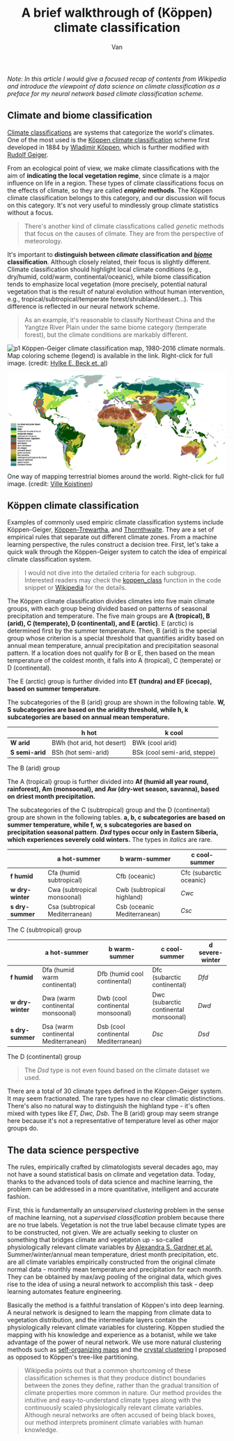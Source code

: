 ﻿---
layout: post
title: A brief walkthrough of (Köppen) climate classification
author: Van
category: climate
---
*Note: In this article I would give a focused recap of contents from Wikipedia and introduce the viewpoint of data science on climate classification as a preface for my neural network based climate classification scheme.*   

## Climate and biome classification

[Climate classifications](https://en.wikipedia.org/wiki/Climate_classification) are systems that categorize the world's climates. One of the most used is the [Köppen climate classification](https://en.wikipedia.org/wiki/K%C3%B6ppen_climate_classification) scheme first developed in 1884 by [Wladimir Köppen](https://en.wikipedia.org/wiki/Wladimir_K%C3%B6ppen), which is further modified with [Rudolf Geiger](https://en.wikipedia.org/wiki/Rudolf_Geiger).   

From an ecological point of view, we make climate classifications with the aim of **indicating the local vegetation regime**, since climate is a major influence on life in a region. These types of climate classifications focus on the effects of climate, so they are called ***empiric* methods**. The Köppen climate classification belongs to this category, and our discussion will focus on this category. It's not very useful to mindlessly group climate statistics without a focus.

> There's another kind of climate classfications called *genetic* methods that focus on the causes of climate. They are from the perspective of meteorology. 

It's important to **distinguish between *climate* classification and *[biome](https://en.wikipedia.org/wiki/Biome)* classification**. Although closely related, their focus is slightly different. Climate classification should highlight local climate conditions (e.g., dry/humid, cold/warm, continental/oceanic), while biome classification tends to emphasize local vegetation (more precisely, potential natural vegetation that is the result of natural evolution without human intervention, e.g., tropical/subtropical/temperate forest/shrubland/desert...). This difference is reflected in our neural network scheme.   

> As an example, it's reasonable to classify Northeast China and the Yangtze River Plain under the same biome category (temperate forest), but the climate conditions are markably different.   

![p1](/assets/koppen/Köppen-Geiger_Climate_Classification_Map.png)
Köppen-Geiger climate classification map, 1980-2016 climate normals. Map coloring scheme (legend) is available in the link. Right-click for full image. (credit: [Hylke E. Beck et. al](https://www.ncbi.nlm.nih.gov/pmc/articles/PMC6207062/))

![p2](/assets/koppen/Vegetation.png)
One way of mapping terrestrial biomes around the world. Right-click for full image. (credit: [Ville Koistinen](https://commons.wikimedia.org/wiki/File:Vegetation.png))

## Köppen climate classification

Examples of commonly used empiric climate classification systems include Köppen-Geiger, [Köppen-Trewartha](https://www.int-res.com/articles/cr_oa/c059p001.pdf), and [Thornthwaite](https://en.wikipedia.org/wiki/Thornthwaite_climate_classification). They are a set of empirical rules that separate out different climate zones. From a machine learning perspective, the rules construct a decision tree. First, let's take a quick walk through the Köppen-Geiger system to catch the idea of empirical climate classification system.

> I would not dive into the detailed criteria for each subgroup. Interested readers may check the [koppen_class](https://github.com/peace-Van/nn-climate-classification-crystal/blob/main/koppen.m) function in the code snippet or [Wikipedia](https://en.wikipedia.org/wiki/K%C3%B6ppen_climate_classification) for the details.

The Köppen climate classification divides climates into five main climate groups, with each group being divided based on patterns of seasonal precipitation and temperature. The five main groups are **A (tropical), B (arid), C (temperate), D (continental), and E (arctic)**. E (arctic) is determined first by the summer temperature. Then, B (arid) is the special group whose criterion is a special threshold that quantifies aridity based on annual mean temperature, annual precipitation and precipitation seasonal pattern. If a location does not qualify for B or E, then based on the mean temperature of the coldest month, it falls into A (tropical), C (temperate) or D (continental). 

The E (arctic) group is further divided into **ET (tundra) and EF (icecap), based on summer temperature**.

The subcategories of the B (arid) group are shown in the following table.  **W, S subcategories are based on the aridity threshold, while h, k subcategories are based on annual mean temperature.**   

|                 | **h hot**                  | **k cool**                   |
|-----------------|----------------------------|------------------------------|
| **W arid**      | BWh (hot arid, hot desert) | BWk (cool arid)              |
| **S semi-arid** | BSh (hot semi-arid)        | BSk (cool semi-arid, steppe) |

The B (arid) group   

The A (tropical) group is further divided into **Af (humid all year round, rainforest), Am (monsoonal), and Aw (dry-wet season, savanna), based on driest month precipitation.**   

The subcategories of the C (subtropical) group and the D (continental) group are shown in the following tables. **a, b, c subcategories are based on summer temperature, while f, w, s subcategories are based on precipitation seasonal pattern**. ***Dxd* types occur only in Eastern Siberia, which experiences severely cold winters.** The types in *italics* are rare. 

|                  | **a** hot-summer               | **b** warm-summer          | **c** cool-summer                    |
|------------------|--------------------------------|----------------------------|--------------------------------------|
| **f humid**      | Cfa (humid subtropical)         | Cfb (oceanic)               | Cfc (subarctic oceanic)                        |
| **w dry-winter** | Cwa (subtropical monsoonal)     | Cwb (subtropical highland)  | *Cwc*              |
| **s dry-summer** | Csa (subtropical Mediterranean) | Csb (oceanic Mediterranean) | *Csc* |

The C (subtropical) group   
 
|                  | **a** hot-summer                    | **b** warm-summer                   | **c** cool-summer        | **d** severe-winter |
|------------------|-------------------------------------|-------------------------------------|--------------------------|---------------------|
| **f humid**      | Dfa (humid warm continental)         | Dfb (humid cool continental)         | Dfc (subarctic continental)           | *Dfd*               |
| **w dry-winter** | Dwa (warm continental monsoonal)     | Dwb (cool continental monsoonal)     | Dwc (subarctic continental monsoonal) | *Dwd*               |
| **s dry-summer** | Dsa (warm continental Mediterranean) | Dsb (cool continental Mediterranean) | *Dsc*                    | *Dsd*               |

The D (continental) group   

> The *Dsd* type is not even found based on the climate dataset we used.   

There are a total of 30 climate types defined in the Köppen-Geiger system. It may seem fractionated. The rare types have no clear climatic distinctions. There's also no natural way to distinguish the highland type - it's often mixed with types like *ET, Dwc, Dsb*. The B (arid) group may seem strange here because it's not a representative of temperature level as other major groups do.

## The data science perspective

The rules, empirically crafted by climatologists several decades ago, may not have a sound statistical basis on climate and vegetation data. Today, thanks to the advanced tools of data science and machine learning, the problem can be addressed in a more quantitative, intelligent and accurate fashion.   

First, this is fundamentally an *unsupervised clustering* problem in the sense of machine learning, not a *supervised classification* problem because there are no true labels. Vegetation is not the true label because climate types are to be constructed, not given. We are actually seeking to cluster on something that bridges climate and vegetation up - so-called physiologically relevant climate variables by [Alexandra S. Gardner et al.](https://onlinelibrary.wiley.com/doi/10.1111/jbi.13927) Summer/winter/annual mean temperature, driest month precipitation, etc. are all climate variables empirically constructed from the original climate normal data - monthly mean temperature and precipitation for each month. They can be obtained by max/avg pooling of the original data, which gives rise to the idea of using a neural network to accomplish this task - deep learning automates feature engineering.   

Basically the method is a faithful translation of Köppen's into deep learning. A neural network is designed to learn the mapping from climate data to vegetation distribution, and the intermediate layers contain the physiologically relevant climate variables for clustering. Köppen studied the mapping with his knowledge and experience as a botanist, while we take advantage of the power of neural network. We use more natural clustering methods such as [self-organizing maps](https://en.wikipedia.org/wiki/Self-organizing_map) and the [crystal clustering](https://peace-van.github.io/climate/2023/11/01/crystalcluster.html) I proposed as opposed to Köppen's tree-like partitioning.  

> Wikipedia points out that a common shortcoming of these classification schemes is that they produce distinct boundaries between the zones they define, rather than the gradual transition of climate properties more common in nature. Our method provides the intuitive and easy-to-understand climate types along with the continuously scaled physiologically relevant climate variables. Although neural networks are often accused of being black boxes, our method interprets prominent climate variables with human knowledge.
